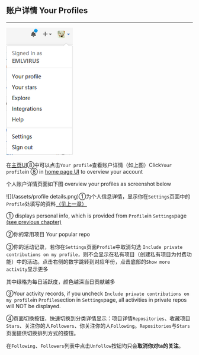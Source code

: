 ## 账户详情   Your Profiles

---

![](/assets/import.png)

在[主页UI](/chapter1.md)⑧中可以点击`Your profile`查看账户详情（如上图）Click`Your profile`in ⑧ in [home page UI](/chapter1.md) to overview your account

个人账户详情页面如下图 overview your profiles as screenshot below

![](/assets/profile details.png)①为个人信息详情，显示你在`Settings`页面中的`Profile`处填写的资料[（见上一章）](/settings.md)

① displays personal info, which is provided from `Profile`in `Settings`page [\(see previous chapter\)](/settings.md)

②你的常用项目 Your popular repo

③你的活动记录，若你在`Settings`页面`Profile`中取消勾选 `Include private contributions on my profile`，则不会显示在私有项目（创建私有项目为付费功能）中的活动。点击右侧的数字跳转到对应年份，点击底部的`Show more activity`显示更多

其中绿格为每日活跃度，颜色越深当日贡献越多

③Your activity records, if you uncheck `Include private contributions on my profile`in `Profile`section in `Settings`page, all activities in private repos will NOT be displayed.

④页面切换按钮，快速切换到分类详情显示：项目详情`Repositories`、收藏项目`Stars`、关注你的人`Followers`、你关注你的人`Following`。`Repositories`与`Stars`页面提供切换排列方式的按钮。

在`Following`、`Followers`列表中点击`Unfollow`按钮均只会**取消你对ta的关注**。

